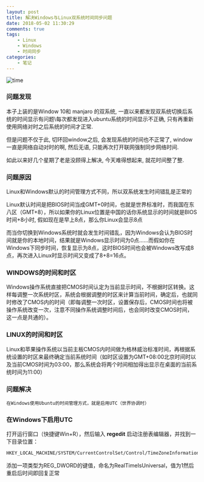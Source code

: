 ```yaml
---
layout: post
title: 解决Windows与Linux双系统时间同步问题
date: 2018-05-02 11:30:29
comments: true
tags:
    - Linux
    - Windows
    - 时间同步
categories:
    - 笔记
---
```


![time](https://ws4.sinaimg.cn/large/006tNbRwly1fwbme1ai1oj30sg0g0tbp.jpg)

### 问题发现

本子上装的是Window 10和 manjaro 的双系统, 一直以来都发现双系统切换后系统的时间显示有问题\每次都发现进入ubuntu系统的时间显示不正确, 只有再重新使用网络对时之后系统的时间才正常.

<!-- more -->

但是问题不仅于此, 切环回window之后, 会发现系统的时间也不正常了, window一直是网络自动对时的啊, 然后无语, 只能再次打开联网强制同步网络时间.

如此以来好几个星期了老是没顾得上解决, 今天难得想起来, 就花时间整了整.

### 问题原因

Linux和Windows默认的时间管理方式不同，所以双系统发生时间错乱是正常的

Linux默认时间是把BIOS时间当成GMT+0时间，也就是世界标准时，而我国在东八区（GMT+8），所以如果你的Linux位置是中国的话你系统显示的时间就是BIOS时间+8小时, 假如现在是早上8点，那么你Linux会显示8点

而当你切换到Windows系统时就会发生时间错乱，因为Windows会认为BIOS时间就是你的本地时间，结果就是Windows显示时间为0点……而假如你在Windows下同步时间，恢复显示为8点，这时BIOS时间也会被Windows改写成8点，再次进入Linux时显示时间又变成了8+8=16点。

### **WINDOWS的时间和时区**

Windows操作系统直接把CMOS时间认定为当前显示时间，不根据时区转换。这样每调整一次系统时区，系统会根据调整的时区来计算当前时间，确定后，也就同时修改了CMOS内的时间（即每调整一次时区，设置保存后，CMOS时间也将被操作系统改变一次，注意不同操作系统调整时间后，也会同时改变CMOS时间，这一点是共通的）。


### **LINUX的时间和时区**

Linux和苹果操作系统以当前主板CMOS内时间做为格林威治标准时间，再根据系统设置的时区来最终确定当前系统时间（如时区设置为GMT+08:00北京时间时以及当前CMOS时间为03:00，那么系统会将两个时间相加得出显示在桌面的当前系统时间为11:00）

### 问题解决

    在Windows使用Ubuntu的时间管理方式，就是启用UTC（世界协调时）

### 在Windows下启用UTC

打开运行窗口（快捷键Win+R），然后输入 **regedit** 启动注册表编辑器，并找到一下目录位置：
```bash
HKEY_LOCAL_MACHINE/SYSTEM/CurrentControlSet/Control/TimeZoneInformation/
```

添加一项类型为REG_DWORD的键值，命名为RealTimeIsUniversal，值为1然后重启后时间即回复正常


